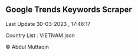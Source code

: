 

## Google Trends Keywords Scraper 
 
Last Update 30-03-2023 , 17:46:17

Country List :
VIETNAM.json



© Abdul Muttaqin 
